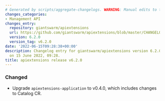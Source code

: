 ```yaml
---
# Generated by scripts/aggregate-changelogs. WARNING: Manual edits to this files will be overwritten.
changes_categories:
- Management API
changes_entry:
  repository: giantswarm/apiextensions
  url: https://github.com/giantswarm/apiextensions/blob/master/CHANGELOG.md#620---2022-06-15
  version: 6.2.0
  version_tag: v6.2.0
date: '2022-06-15T09:28:38+00:00'
description: Changelog entry for giantswarm/apiextensions version 6.2.0, published
  on 15 June 2022, 09:28.
title: apiextensions release v6.2.0
---
```


### Changed
- Upgrade `apiextensions-application` to v0.4.0, which includes changes to Catalog CR.
